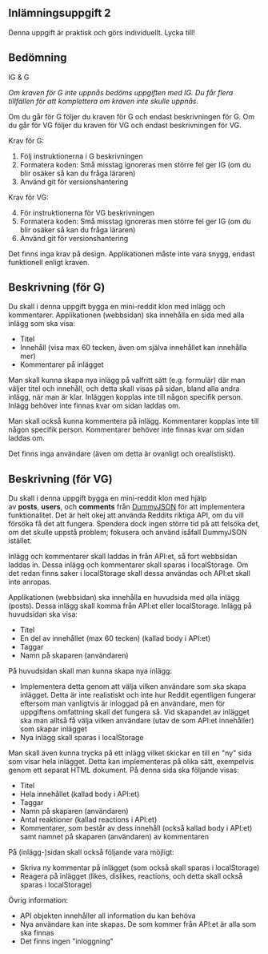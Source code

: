 
## Inlämningsuppgift 2

Denna uppgift är praktisk och görs individuellt. Lycka till!

## Bedömning

  
IG & G

_Om kraven för G inte uppnås bedöms uppgiften med IG. Du får flera tillfällen för att komplettera om kraven inte skulle uppnås._

Om du går för G följer du kraven för G och endast beskrivningen för G. Om du går för VG följer du kraven för VG och endast beskrivningen för VG.

  

Krav för G:

1. Följ instruktionerna i G beskrivningen
2. Formatera koden: Små misstag ignoreras men större fel ger IG (om du blir osäker så kan du fråga läraren)
3. Använd git för versionshantering

Krav för VG:

4. För instruktionerna för VG beskrivningen
5. Formatera koden: Små misstag ignoreras men större fel ger IG (om du blir osäker så kan du fråga läraren)
6. Använd git för versionshantering

  

Det finns inga krav på design. Applikationen måste inte vara snygg, endast funktionell enligt kraven.

## Beskrivning (för G)

Du skall i denna uppgift bygga en mini-reddit klon med inlägg och kommentarer. Applikationen (webbsidan) ska innehålla en sida med alla inlägg som ska visa:

- Titel
- Innehåll (visa max 60 tecken, även om själva innehållet kan innehålla mer)
- Kommentarer på inlägget

  
Man skall kunna skapa nya inlägg på valfritt sätt (e.g. formulär) där man väljer titel och innehåll, och detta skall visas på sidan, bland alla andra inlägg, när man är klar. Inläggen kopplas inte till någon specifik person. Inlägg behöver inte finnas kvar om sidan laddas om.


Man skall också kunna kommentera på inlägg. Kommentarer kopplas inte till någon specifik person. Kommentarer behöver inte finnas kvar om sidan laddas om.

Det finns inga användare (även om detta är ovanligt och orealistiskt).

## Beskrivning (för VG)

Du skall i denna uppgift bygga en mini-reddit klon med hjälp av **posts**, **users**, och **comments** från [DummyJSON](https://dummyjson.com/docs/) för att implementera funktionalitet. Det är helt okej att använda Reddits riktiga API, om du vill försöka få det att fungera. Spendera dock ingen större tid på att felsöka det, om det skulle uppstå problem; fokusera och använd isåfall DummyJSON istället.

Inlägg och kommentarer skall laddas in från API:et, så fort webbsidan laddas in. Dessa inlägg och kommentarer skall sparas i localStorage. Om det redan finns saker i localStorage skall dessa användas och API:et skall inte anropas.

Applikationen (webbsidan) ska innehålla en huvudsida med alla inlägg (posts). Dessa inlägg skall komma från API:et eller localStorage. Inlägg på huvudsidan ska visa:

- Titel
- En del av innehållet (max 60 tecken) (kallad body i API:et)
- Taggar
- Namn på skaparen (användaren)


På huvudsidan skall man kunna skapa nya inlägg:

- Implementera detta genom att välja vilken användare som ska skapa inlägget. Detta är inte realistiskt och inte hur Reddit egentligen fungerar eftersom man vanligtvis är inloggad på en användare, men för uppgiftens omfattning skall det fungera så. Vid skapandet av inlägget ska man alltså få välja vilken användare (utav de som API:et innehåller) som skapar inlägget
- Nya inlägg skall sparas i localStorage


Man skall även kunna trycka på ett inlägg vilket skickar en till en "ny" sida som visar hela inlägget. Detta kan implementeras på olika sätt, exempelvis genom ett separat HTML dokument. På denna sida ska följande visas:

- Titel
- Hela innehållet (kallad body i API:et)
- Taggar
- Namn på skaparen (användaren)
- Antal reaktioner (kallad reactions i API:et)
- Kommentarer, som består av dess innehåll (också kallad body i API:et) samt namnet på skaparen (användaren) av kommentaren

På (inlägg-)sidan skall också följande vara möjligt:

- Skriva ny kommentar på inlägget (som också skall sparas i localStorage)
- Reagera på inlägget (likes, dislikes, reactions, och detta skall också sparas i localStorage)

Övrig information:

- API objekten innehåller all information du kan behöva
- Nya användare kan inte skapas. De som kommer från API:et är alla som ska finnas
- Det finns ingen "inloggning"